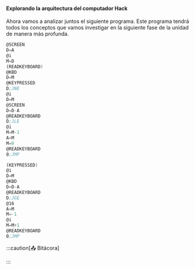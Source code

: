 #### Explorando la arquitectura del computador Hack

Ahora vamos a analizar juntos el siguiente programa. Este programa tendrá todos los conceptos que vamos investigar 
en la siguiente fase de la unidad de manera más profunda. 

``` asm
@SCREEN
D=A
@i
M=D
(READKEYBOARD)
@KBD
D=M
@KEYPRESSED
D;JNE
@i
D=M
@SCREEN
D=D-A
@READKEYBOARD
D;JLE
@i
M=M-1
A=M
M=0
@READKEYBOARD
0;JMP

(KEYPRESSED)
@i
D=M
@KBD
D=D-A
@READKEYBOARD
D;JGE
@16
A=M
M=-1
@i
M=M+1
@READKEYBOARD
0;JMP
```



:::caution[📤 Bitácora] 

:::